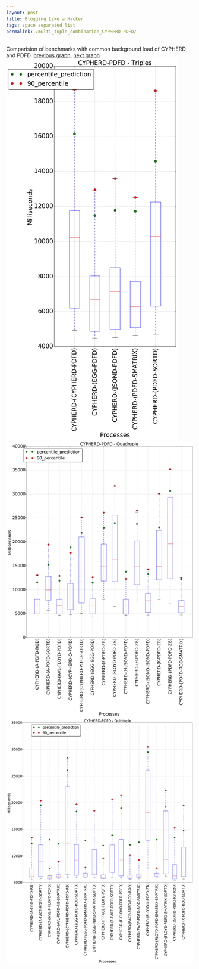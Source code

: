 ```yaml
---
layout: post
title: Blogging Like a Hacker
tags: space separated list
permalink: /multi_tuple_combination_CYPHERD-PDFD/
---
```


Comparision of benchmarks with common background load of CYPHERD and PDFD.
[previous graph](./multi_tuple_combination_CYPHERD-O/), [next graph](./multi_tuple_combination_CYPHERD-RB/)
<img src="./images/triple/CYPHERD/CYPHERD-PDFD_box.png" alt="graph figure"><img src="./images/quadruple/CYPHERD/CYPHERD-PDFD_box.png" alt="graph figure"><img src="./images/quintuple/CYPHERD/CYPHERD-PDFD_box.png" alt="graph figure">